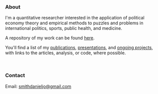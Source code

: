 ### About

I'm a quantitative researcher interested in the application of political economy theory and empirical methods to puzzles and problems in international politics, sports, public health, and medicine.

A repository of my work can be found [here](/#publications). 

You'll find a list of my [publications](./publications), [presentations](./presentations), and [ongoing projects](./ongoing), with links to the articles, analysis, or code, where possible.

<br />

### Contact

Email: [smithdanieljo@gmail.com](mailto:smithdanieljo@gmail.com)
